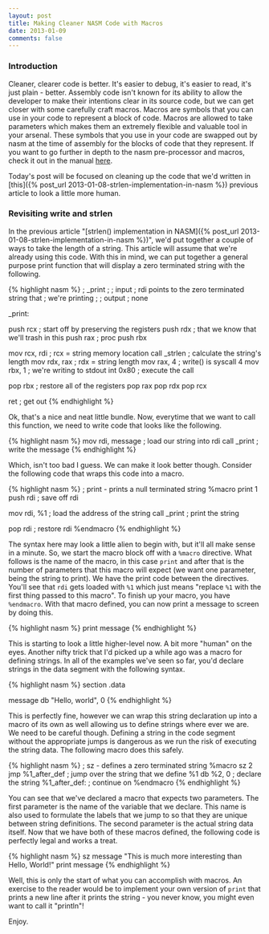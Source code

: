 ```yaml
---
layout: post
title: Making Cleaner NASM Code with Macros
date: 2013-01-09
comments: false
---
```


### Introduction

Cleaner, clearer code is better. It's easier to debug, it's easier to read, it's just plain - better. Assembly code isn't known for its ability to allow the developer to make their intentions clear in its source code, but we can get closer with some carefully craft macros. Macros are symbols that you can use in your code to represent a block of code. Macros are allowed to take parameters which makes them an extremely flexible and valuable tool in your arsenal. These symbols that you use in your code are swapped out by nasm at the time of assembly for the blocks of code that they represent. If you want to go further in depth to the nasm pre-processor and macros, check it out in the manual [here](http://www.nasm.us/doc/nasmdoc4.html).

Today's post will be focused on cleaning up the code that we'd written in [this]({% post_url 2013-01-08-strlen-implementation-in-nasm %}) previous article to look a little more human.

### Revisiting write and strlen

In the previous article "[strlen() implementation in NASM]({% post_url 2013-01-08-strlen-implementation-in-nasm %})", we'd put together a couple of ways to take the length of a string. This article will assume that we're already using this code. With this in mind, we can put together a general purpose print function that will display a zero terminated string with the following.

{% highlight nasm %}
; _print
;
; input
; rdi points to the zero terminated string that 
;     we're printing
;
; output
; none

_print:

  push  rcx       ; start off by preserving the registers
  push  rdx       ; that we know that we'll trash in this
  push  rax       ; proc
  push  rbx

  mov   rcx, rdi  ; rcx = string memory location
  call  _strlen   ; calculate the string's length
  mov   rdx, rax  ; rdx = string length
  mov   rax, 4    ; write() is syscall 4
  mov   rbx, 1    ; we're writing to stdout
  int   0x80      ; execute the call

  pop   rbx       ; restore all of the registers
  pop   rax
  pop   rdx
  pop   rcx

  ret             ; get out
{% endhighlight %}

Ok, that's a nice and neat little bundle. Now, everytime that we want to call this function, we need to write code that looks like the following.

{% highlight nasm %}
mov  rdi, message    ; load our string into rdi
call _print          ; write the message
{% endhighlight %}

Which, isn't too bad I guess. We can make it look better though. Consider the following code that wraps this code into a macro.

{% highlight nasm %}
; print - prints a null terminated string
%macro print 1
  push  rdi         ; save off rdi

  mov   rdi, %1     ; load the address of the string
  call  _print      ; print the string

  pop   rdi         ; restore rdi
%endmacro
{% endhighlight %}

The syntax here may look a little alien to begin with, but it'll all make sense in a minute. So, we start the macro block off with a `%macro` directive. What follows is the name of the macro, in this case `print` and after that is the number of parameters that this macro will expect (we want one parameter, being the string to print). We have the print code between the directives. You'll see that `rdi` gets loaded with `%1` which just means "replace `%1` with the first thing passed to this macro". To finish up your macro, you have `%endmacro`. With that macro defined, you can now print a message to screen by doing this.

{% highlight nasm %}
print message
{% endhighlight %}

This is starting to look a little higher-level now. A bit more "human" on the eyes. Another nifty trick that I'd picked up a while ago was a macro for defining strings. In all of the examples we've seen so far, you'd declare strings in the data segment with the following syntax.

{% highlight nasm %}
section .data

  message db "Hello, world", 0
{% endhighlight %}

This is perfectly fine, however we can wrap this string declaration up into a macro of its own as well allowing us to define strings where ever we are. We need to be careful though. Defining a string in the code segment without the appropriate jumps is dangerous as we run the risk of executing the string data. The following macro does this safely.

{% highlight nasm %}
; sz - defines a zero terminated string
%macro sz 2
  jmp %1_after_def    ; jump over the string that we define
  %1 db %2, 0         ; declare the string
  %1_after_def:       ; continue on
%endmacro
{% endhighlight %} 

You can see that we've declared a macro that expects two parameters. The first parameter is the name of the variable that we declare. This name is also used to formulate the labels that we jump to so that they are unique between string definitions. The second parameter is the actual string data itself. Now that we have both of these macros defined, the following code is perfectly legal and works a treat.

{% highlight nasm %}
sz message "This is much more interesting than Hello, World!"
print message
{% endhighlight %}

Well, this is only the start of what you can accomplish with macros. An exercise to the reader would be to implement your own version of `print` that prints a new line after it prints the string - you never know, you might even want to call it "println"!

Enjoy.
